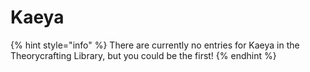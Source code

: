 # Kaeya

{% hint style="info" %}
There are currently no entries for Kaeya in the Theorycrafting Library, but you could be the first!
{% endhint %}

